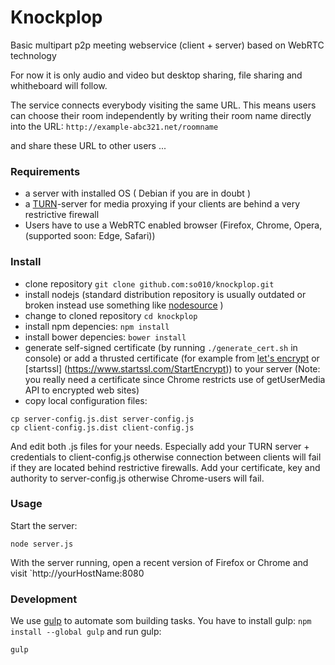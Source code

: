 Knockplop 
=========

Basic multipart p2p meeting webservice (client + server) based on WebRTC technology

For now it is only audio and video but desktop sharing, file sharing and whitheboard will follow.

The service connects everybody visiting the same URL. This means users can choose their room independently by writing their room name directly into the URL: `http://example-abc321.net/roomname`

and share these URL to other users ...

### Requirements

- a server with installed OS ( Debian if you are in doubt )
- a [TURN](https://github.com/coturn/coturn)-server for media proxying if your clients are behind a very restrictive firewall
- Users have to use a WebRTC enabled browser (Firefox, Chrome, Opera, (supported soon: Edge, Safari))

### Install

- clone repository `git clone github.com:so010/knockplop.git`
- install nodejs (standard distribution repository is usually outdated or broken instead use something like [nodesource](https://nodejs.org/en/download/package-manager) )  
- change to cloned repository `cd knockplop`
- install npm depencies: `npm install` 
- install bower depencies: `bower install`
- generate self-signed certificate (by running `./generate_cert.sh` in console) or add a thrusted certificate (for example from [let's encrypt](https://letsencrypt.org) or [startssl] (https://www.startssl.com/StartEncrypt)) to your server
(Note: you really need a certificate since Chrome restricts use of getUserMedia API to encrypted web sites)
- copy local configuration files:
```shell
cp server-config.js.dist server-config.js
cp client-config.js.dist client-config.js
```
And edit both .js files for your needs. Especially add your TURN server + credentials to client-config.js otherwise connection between clients will fail if they are located behind restrictive firewalls. Add your certificate, key and authority to server-config.js otherwise Chrome-users will fail.


### Usage

Start the server:

```shell
node server.js
```

With the server running, open a recent version of Firefox or Chrome and visit `http://yourHostName:8080


### Development

We use [gulp](gulpjs.com) to automate som building tasks. 
You have to install gulp: `npm install --global gulp`
and run gulp: 
```shell
gulp
```

